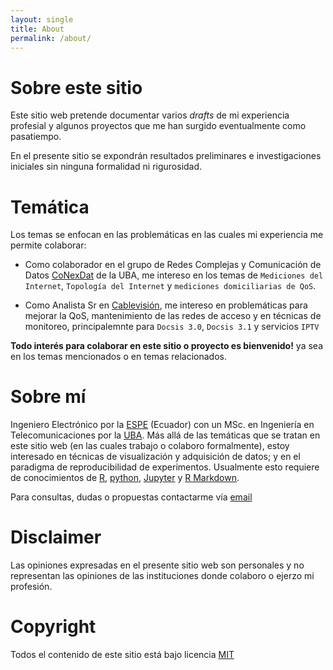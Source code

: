 ```yaml
---
layout: single
title: About
permalink: /about/
---
```


# Sobre este sitio

Este sitio web pretende documentar varios *drafts* de mi experiencia profesial y algunos proyectos que me han surgido eventualmente como pasatiempo.

En el presente sitio se expondrán resultados preliminares e investigaciones iniciales sin ninguna formalidad ni rigurosidad.

# Temática

Los temas se enfocan en las problemáticas en las cuales mi experiencia me permite colaborar:

* Como colaborador en el grupo de Redes Complejas y Comunicación de Datos [CoNexDat](http://cnet.fi.uba.ar/) de la UBA, me intereso en los temas de `Mediciones del Internet`,  `Topología del Internet` y `mediciones domiciliarias de QoS`.

* Como Analista Sr en [Cablevisión](https://www.cablevisionfibertel.com.ar/), me intereso en problemáticas para mejorar la QoS, mantenimiento  de las redes de acceso y en técnicas de monitoreo, principalemnte para `Docsis 3.0`, `Docsis 3.1` y servicios `IPTV`

**Todo interés para colaborar en este sitio o proyecto es bienvenido!** ya sea en los temas mencionados o en temas relacionados.

# Sobre mí

Ingeniero Electrónico por la [ESPE](http://deee.espe.edu.ec/) (Ecuador) con un MSc. en Ingeniería en Telecomunicaciones por la [UBA](www.fi.uba.ar/). Más allá de las temáticas que se tratan en este sitio web (en las cuales trabajo o colaboro formalmente), estoy interesado en técnicas de visualización y adquisición de datos; y en el paradigma de reproducibilidad de experimentos. Usualmente esto requiere de conocimientos de [R](https://www.r-project.org/), [python](https://www.python.org/), [Jupyter](https://ipython.org/) y [R Markdown](http://rmarkdown.rstudio.com/).

Para consultas, dudas o propuestas contactarme vía [email](mailto:gdavila.revelo@gmail.com)


# Disclaimer

Las opiniones expresadas en el presente sitio web son personales y no representan las opiniones de las instituciones donde colaboro o ejerzo mi profesión.

# Copyright

Todos el contenido de este sitio está bajo licencia [MIT](https://choosealicense.com/licenses/mit/)